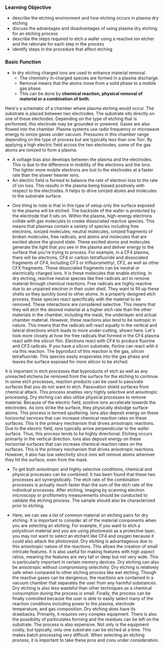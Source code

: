 ### Learning Objective

* describe the etching environment and how etching occurs in plasma dry etching
* discuss the advantages and disadvantages of using plasma dry etching for an etching process
* describe the steps required to etch a wafer using a reactive ion etcher and the rationale for each step in the process
* identify steps in the procedure that affect etching

### Basic Function
- In dry etching charged ions are used to enhance material removal. 
    + The chemistry in-charged species are formed in a plasma discharge. 
    + Removal means that the atoms move from a solid phase to a mobile gas phase. 
    + This can be done by __chemical reaction, physical removal of material or a combination of both__. 
    
Here's a schematic of a chamber where plasma etching would occur. The substrate is placed between two electrodes. The substrate sits directly on one of these electrodes. 
Depending on the type of etching that is performed, this electrode may be grounded or powered. Gases are also flowed into the chamber. Plasma systems use radio frequency or microwave energy to ionize gases under vacuum. 
Pressures in this chamber range depending on the type of process but are typically less than one Torr. 
By applying a high electric field across the two electrodes, some of the gas atoms are ionized to form a plasma. 
  + A voltage bias also develops between the plasma and the electrodes. This is due to the difference in mobility of the electrons and the ions. The lighter more mobile electrons are lost to the electrodes at a faster rate than the slower heavier ions. 
  + An electric field is formed to balance the rate of electron loss to the rate of ion loss. This results in the plasma being biased positively with respect to the electrodes. It helps to drive ionized atoms and molecules to the substrate surface. 

- One thing to note is that in this type of setup only the surface exposed to the plasma will be etched. The backside of the wafer is protected by the electrode that it sits on. Within the plasma, high-energy electrons collide with gas molecules to create dissociated reactive species. This means that plasmas contain a variety of species including free electrons, ionized molecules, neutral molecules, ionized fragments of broken molecules, free radicals, and atoms and molecules that are excited above the ground state. These excited atoms and molecules generate the light that you see in the plasma and deliver energy to the surface that you're trying to process. For example, in a CF4 plasma, there will be electrons, CF4 or carbon tetrafluoride and dissociated fragments of CF4, including CF3 or trifluoromethyl, CF2, as well as other CFX fragments. These dissociated fragments can be neutral or electrically charged ions. It is these molecules that enable etching. In dry etching, reactive neutral species like free radicals act to remove material through chemical reactions. Free radicals are highly reactive due to an unpaired electron in their outer shell. They want to fill up these shells so they quickly bond to other atoms. In a properly designed etch process, these species react specifically with the material to be removed. These interactions are considered selective. This means that they will etch the desired material at a higher etch rate than the other materials in the chamber, including the mask, the underlayer and actual chamber material. However, these reactions also tend to be isotropic in nature. This means that the radicals will react equally in the vertical and lateral directions which leads to more under-cutting, shown here. Let's look more closely at how the free radicals that formed in the CF4 plasma react with the silicon film. Electrons react with CF4 to produce fluorine and CF3 radicals. If you have a silicon substrate, florine can react with it via this reaction. The byproduct of this reaction is the gas, silicon tetrafluoride. This species easily evaporates into the gas phase and leaves the surface exposed for more silicon to be etched. 

It is important in etch processes that byproducts of etch as well as any unreacted etchens be removed from the surface for the etching to continue. In some etch processes, reaction products can be used to passivate surfaces that you do not want to etch. Passivation shield surfaces from chemical attack. This process enables very highly selective and anisotropic processing. 
Dry etching can also utilize physical processes to remove material. Because of the electric field, positive ions accelerate towards the electrodes. As ions strike the surface, they physically dislodge surface atoms. This process is termed sputtering. Ions also deposit energy on these horizontal services that can increase chemical reaction rates on these surfaces. This is the primary mechanism that drives anisotropic reactions. Due to the electric field, ions typically arrive perpendicular to the wafer surface. Thus, this process tends to be highly directional. Etching occurs primarily in the vertical direction. Ions also deposit energy on these horizontal surfaces that can increase chemical reaction rates on the surfaces. This is the primary mechanism that drives anisotropic reactions. However, it also has low selectivity since ions will remove atoms wherever they hit the surface, even from the mask. 
- To get both anisotropic and highly selective conditions, chemical and physical processes can be combined. It has been found that these two processes act synergistically. The etch rate of the combination processes is actually much faster than the sum of the etch rate of the individual processes. After etching, imaging by scanning electron microscopy or profilometry measurements should be conducted to validate the etching process. The sample should also be characterized prior to etching. 

- Here, we can see a list of common material on etching pairs for dry etching. It is important to consider all of the material components when you are selecting an etching. For example, if you want to etch a polysilicon material and you are using photoresist as a protective layer, you may not want to select an etchant like CF4 and oxygen because it could also attack the photoresist. Dry etching is advantageous due to this anisotropic nature of the reactions. This allows the creation of small intricate features. It is also useful for making features with high aspect ratios, meaning the features are very tall or deep but not very wide. This is particularly important in certain memory devices. Dry etching can also be anisotropic without compromising selectivity. Dry etching is relatively safe when compared to other etching process like wet etching. Though the reactive gases can be dangerous, the reactions are contained in a vacuum chamber that separates the user from any harmful substances. Dry etching is also less wasteful than other techniques as a chemical consumption during the process is small. Finally, the process can be finally controlled because the user is able to easily select many of the reaction conditions including power to the plasma, electrode temperature, and gas composition. Dry etching does have its drawbacks. Primarily, it requires very complex equipment. There is also the possibility of particulates forming and the residues can be left on the substrate. The process is also expensive. Not only is the equipment costly, but typically, only one substrate can be etched at a time. This makes batch processing very difficult. When selecting an etching process, it is important to take these pros and cons under consideration.
